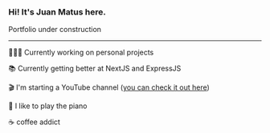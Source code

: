 ### Hi! It's Juan Matus here.
Portfolio under construction

---

👨🏻‍💻  Currently working on personal projects

📚 Currently getting better at NextJS and ExpressJS

🎬 I'm starting a YouTube channel ([you can check it out here](https://www.youtube.com/channel/UCU3megO3PrCIbTUoaAeiPvQ))

🎹 I like to play the piano 

☕️ coffee addict
